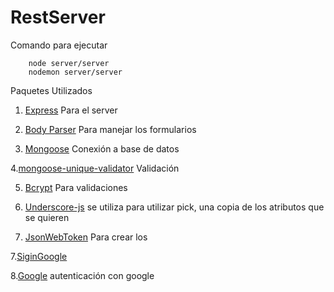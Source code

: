 # RestServer

Comando para ejecutar

```
    node server/server
    nodemon server/server
```

Paquetes Utilizados

1. [Express](https://www.npmjs.com/package/express) Para el server

2. [Body Parser](https://www.npmjs.com/package/body-parser) Para manejar los formularios

3. [Mongoose](https://www.npmjs.com/package/mongoose) Conexión a base de datos

4.[mongoose-unique-validator](https://www.npmjs.com/package/mongoose-unique-validator) Validación

5. [Bcrypt](https://www.npmjs.com/package/bcrypt) Para validaciones

6. [Underscore-js](https://underscorejs.org/) se utiliza para utilizar pick, una copia de los atributos que se quieren

7. [JsonWebToken](https://www.npmjs.com/package/jsonwebtoken) Para crear los

7.[SiginGoogle](https://developers.google.com/identity/sign-in/web/sign-in)

8.[Google](https://developers.google.com/identity/sign-in/web/backend-auth) autenticación con google
